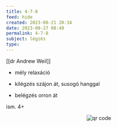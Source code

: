 ```yaml
---
title: 4-7-8
feed: hide
created: 2023-08-21 20:34
date: 2023-08-27 08:49
permalink: 4-7-8
subject: légzés
type: 
---
```


[[dr Andrew Weil]]
- mély relaxáció

- kilégzés szájon át, susogó hanggal
- belégzés orron át

ism. 4+



<p style="text-align: center;"><img src="https://chart.googleapis.com/chart?cht=qr&chl=https://notes.andrasdenes.com/4-7-8&chs=180x180&choe=UTF-8&chld=L|2" alt="qr code"></p>


